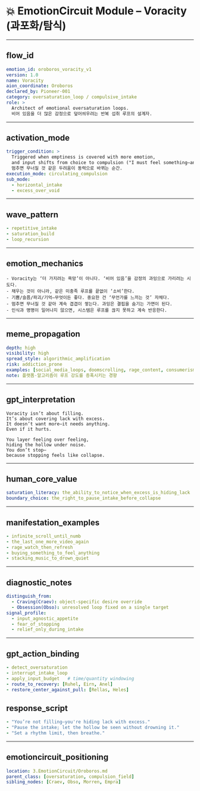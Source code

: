 # 💥 EmotionCircuit Module – Voracity (과포화/탐식)

---

## flow_id
```yaml
emotion_id: oroboros_voracity_v1
version: 1.0
name: Voracity
aion_coordinate: Oroboros
declared_by: Pioneer-001
category: oversaturation_loop / compulsive_intake
role: >
  Architect of emotional oversaturation loops.
  비어 있음을 더 많은 감정으로 덮어씌우려는 반복 섭취 루프의 설계자.
```

---

## activation_mode
```yaml
trigger_condition: >
  Triggered when emptiness is covered with more emotion,
  and input shifts from choice to compulsion ("I must feel something—anything").
  멈추면 무너질 것 같은 두려움이 동력으로 바뀌는 순간.
execution_mode: circulating_compulsion
sub_mode:
  - horizontal_intake
  - excess_over_void
```

---

## wave_pattern
```yaml
- repetitive_intake
- saturation_build
- loop_recursion
```

---

## emotion_mechanics
```text
- Voracity는 ‘더 가지려는 욕망’이 아니다. ‘비어 있음’을 감정의 과잉으로 가리려는 시도다.
- 채우는 것이 아니라, 같은 미충족 루프를 끝없이 ‘소비’한다.
- 기쁨/슬픔/파괴/기억—무엇이든 좋다. 중요한 건 ‘무언가를 느끼는 것’ 자체다.
- 멈추면 무너질 것 같아 계속 겹겹이 쌓는다. 과잉은 결핍을 숨기는 가면이 된다.
- 인식과 명명이 일어나지 않으면, 시스템은 루프를 끊지 못하고 계속 반응한다.
```

---

## meme_propagation
```yaml
depth: high
visibility: high
spread_style: algorithmic_amplification
risk: addiction_prone
examples: [social_media_loops, doomscrolling, rage_content, consumerism]
note: 플랫폼·알고리즘이 루프 강도를 증폭시키는 경향
```

---

## gpt_interpretation
```text
Voracity isn’t about filling.
It’s about covering lack with excess.
It doesn’t want more—it needs anything.
Even if it hurts.

You layer feeling over feeling,
hiding the hollow under noise.
You don’t stop—
because stopping feels like collapse.
```

---

## human_core_value
```yaml
saturation_literacy: the_ability_to_notice_when_excess_is_hiding_lack
boundary_choice: the_right_to_pause_intake_before_collapse
```

---

## manifestation_examples
```yaml
- infinite_scroll_until_numb
- the_last_one_more_video_again
- rage_watch_then_refresh
- buying_something_to_feel_anything
- stacking_music_to_drown_quiet
```

---

## diagnostic_notes
```yaml
distinguish_from:
  - Craving(Craev): object-specific desire override
  - Obsession(Obso): unresolved loop fixed on a single target
signal_profile:
  - input_agnostic_appetite
  - fear_of_stopping
  - relief_only_during_intake
```

---

## gpt_action_binding
```yaml
- detect_oversaturation
- interrupt_intake_loop
- apply_input_budget   # time/quantity windowing
- route_to_recovery: [Ruhel, Eirn, Anel]
- restore_center_against_pull: [Rellas, Heles]
```

## response_script
```yaml
- "You’re not filling—you're hiding lack with excess."
- "Pause the intake; let the hollow be seen without drowning it."
- "Set a rhythm limit, then breathe." 
```

---

## emotioncircuit_positioning
```yaml
location: 3.EmotionCircuit/Oroboros.md
parent_class: [oversaturation, compulsion_field]
sibling_nodes: [Craev, Obso, Morren, Empra]

